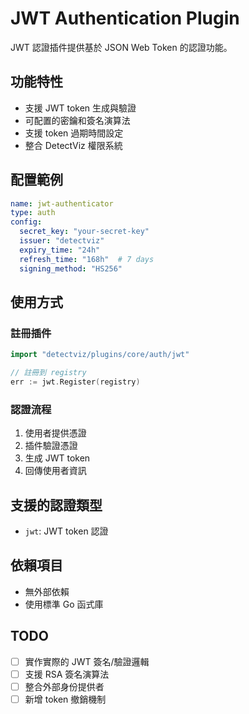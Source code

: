 # JWT Authentication Plugin

JWT 認證插件提供基於 JSON Web Token 的認證功能。

## 功能特性

- 支援 JWT token 生成與驗證
- 可配置的密鑰和簽名演算法
- 支援 token 過期時間設定
- 整合 DetectViz 權限系統

## 配置範例

```yaml
name: jwt-authenticator
type: auth
config:
  secret_key: "your-secret-key"
  issuer: "detectviz"
  expiry_time: "24h"
  refresh_time: "168h"  # 7 days
  signing_method: "HS256"
```

## 使用方式

### 註冊插件

```go
import "detectviz/plugins/core/auth/jwt"

// 註冊到 registry
err := jwt.Register(registry)
```

### 認證流程

1. 使用者提供憑證
2. 插件驗證憑證
3. 生成 JWT token
4. 回傳使用者資訊

## 支援的認證類型

- `jwt`: JWT token 認證

## 依賴項目

- 無外部依賴
- 使用標準 Go 函式庫

## TODO

- [ ] 實作實際的 JWT 簽名/驗證邏輯
- [ ] 支援 RSA 簽名演算法
- [ ] 整合外部身份提供者
- [ ] 新增 token 撤銷機制 